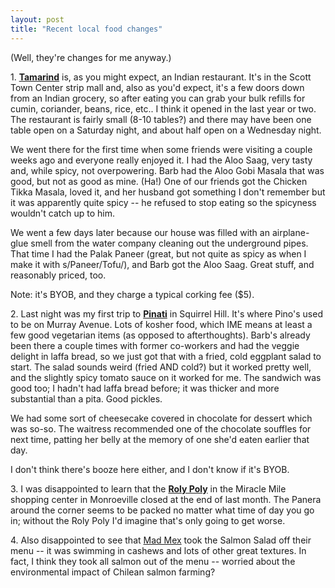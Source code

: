 ```yaml
---
layout: post
title: "Recent local food changes"
---
```




<p>(Well, they're changes for me anyway.)</p>

<p>1. <b><a href="http://www.tamarindpa.com/index.shtml">Tamarind</a></b>
is, as you might expect, an Indian restaurant. It's in the Scott Town
Center strip mall and, also as you'd expect, it's a few doors down
from an Indian grocery, so after eating you can grab your bulk refills
for cumin, coriander, beans, rice, etc.. I think it opened in the last year or two. The restaurant is fairly small (8-10 tables?) and there may have
been one table open on a Saturday night, and about half open on a
Wednesday night.</p>

<p>We went there for the first time when some friends were visiting a
couple weeks ago and everyone really enjoyed it. I had the Aloo Saag,
very tasty and, while spicy, not overpowering.  Barb had the Aloo Gobi
Masala that was good, but not as good as mine. (Ha!) One of our friends got
the Chicken Tikka Masala, loved it, and her husband got something I
don't remember but it was apparently quite spicy -- he refused to stop eating so
the spicyness wouldn't catch up to him.</p>

<p>We went a few days later because our house was filled with an
airplane-glue smell from the water company cleaning out the
underground pipes. That time I had the Palak Paneer (great, but not
quite as spicy as when I make it with s/Paneer/Tofu/), and Barb got
the Aloo Saag. Great stuff, and reasonably priced, too.</p>

<p>Note: it's BYOB, and they charge a typical corking fee ($5).</p>

<p>2. Last night was my first trip to 
<b><a href="http://www.pittsburghlive.com/x/style/fooddrink/restaurantreviews/s_424604.html">Pinati</a></b>
in Squirrel Hill. It's where Pino's used to be on Murray Avenue. 
Lots of kosher food, which IME means at least a few good vegetarian 
items (as opposed to afterthoughts). Barb's already been there a couple
times with former co-workers and had the veggie delight in laffa bread, 
so we just got that with a fried, cold eggplant salad to start. The
salad sounds weird (fried AND cold?) but it worked pretty well, and 
the slightly spicy tomato sauce on it worked for me. The sandwich was
good too; I hadn't had laffa bread before; it was thicker and more
substantial than a pita. Good pickles.</p>

<p>We had some sort of cheesecake covered in chocolate for dessert
which was so-so. The waitress recommended one of the chocolate
souffles for next time, patting her belly at the memory of one she'd
eaten earlier that day.</p>

<p>I don't think there's booze here either, and I don't know if it's BYOB.</p>

<p>3. I was disappointed to learn that the 
<b><a href="http://www.rolypolyusa.com/home.html">Roly Poly</a></b> 
in the Miracle Mile shopping center in Monroeville closed at the end 
of last month. The Panera around the corner seems to be packed no 
matter what time of day you go in; without the Roly Poly I'd 
imagine that's only going to get worse.</p>

<p>4. Also disappointed to see that <a href="http://www.madmex.com/">Mad Mex</a> took the Salmon Salad off
their menu -- it was swimming in cashews and lots of other great
textures. In fact, I think they took all salmon out of the menu --
worried about the environmental impact of Chilean salmon farming?</p>



